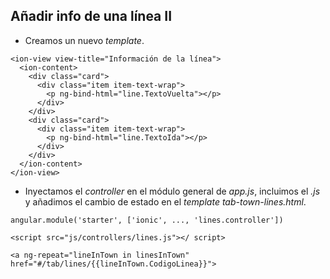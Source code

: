 ## Añadir info de una línea II

- Creamos un nuevo *template*.

```
<ion-view view-title="Información de la línea">
  <ion-content>
    <div class="card">
      <div class="item item-text-wrap">
        <p ng-bind-html="line.TextoVuelta"></p>
      </div>
    </div>
    <div class="card">
      <div class="item item-text-wrap">
        <p ng-bind-html="line.TextoIda"></p>
      </div>
    </div>
  </ion-content>
</ion-view>
```

- Inyectamos el *controller* en el módulo general de *app.js*, incluimos el *.js* y añadimos el cambio de estado en el *template* *tab-town-lines.html*.

```
angular.module('starter', ['ionic', ..., 'lines.controller'])
```

```
<script src="js/controllers/lines.js"></ script>
```
```
<a ng-repeat="lineInTown in linesInTown" href="#/tab/lines/{{lineInTown.CodigoLinea}}">
```
